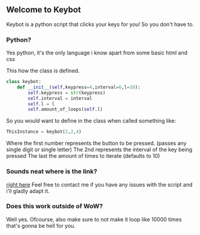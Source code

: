 ## Welcome to Keybot

Keybot is a python script that clicks your keys for you! So you don't have to.

### Python?

Yes python, it's the only language i know apart from some basic html and css

This how the class is defined.
```python
class keybot:
    def __init__(self,keypress=4,interval=6,l=10):
        self.keypress = str(keypress)
        self.interval = interval
        self.l = l
        self.amount_of_loops(self.l)
```
So you would want to define in the class when called something like:
```python
ThisInstance = keybot(2,2,4)
```

Where the first number represents the button to be pressed. (passes any single digit or single letter)
The 2nd represents the interval of the key being pressed
The last the amount of times to iterate (defaults to 10)

### Sounds neat where is the link?
[right here](https://github.com/Joonsey/Keybot) Feel free to contact me if you have any issues with the script and i'll gladly adapt it.

### Does this work outside of WoW?
Well yes. Ofcourse, also make sure to not make it loop like 10000 times that's gonna be hell for you.
